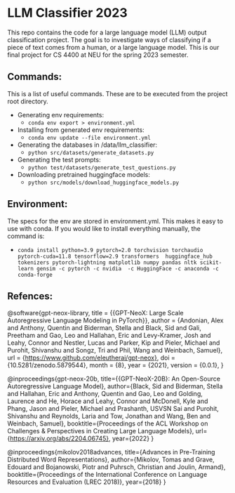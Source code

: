 # LLM Classifier 2023

This repo contains the code for a large language model (LLM) output classification project. The goal is to investigate ways of classifying if a piece of text comes from a human, or a large language model. This is our final project for CS 4400 at NEU for the spring 2023 semester.

## Commands:

This is a list of useful commands. These are to be executed from the project root directory.
- Generating env requirements:
  - `conda env export > environment.yml`
- Installing from generated env requirements:
  - `conda env update --file environment.yml`
- Generating the databases in /data/llm_classifier:
  - `python src/datasets/generate_datasets.py`
- Generating the test prompts:
  - `python test/datasets/generate_test_questions.py`
- Downloading pretrained huggingface models:
  - `python src/models/download_huggingface_models.py`

## Environment:

The specs for the env are stored in environment.yml. This makes it easy to use with conda. If you would like to install
everything manually, the command is:
- `conda install python=3.9 pytorch=2.0 torchvision torchaudio pytorch-cuda=11.8 tensorflow=2.9 transformers 
huggingface_hub tokenizers pytorch-lightning matplotlib numpy pandas nltk scikit-learn gensim -c pytorch -c nvidia 
-c HuggingFace -c anaconda -c conda-forge`

## Refences:
@software{gpt-neox-library,
  title = {{GPT-NeoX: Large Scale Autoregressive Language Modeling in PyTorch}},
  author = {Andonian, Alex and Anthony, Quentin and Biderman, Stella and Black, Sid and Gali, Preetham and Gao, Leo and Hallahan, Eric and Levy-Kramer, Josh and Leahy, Connor and Nestler, Lucas and Parker, Kip and Pieler, Michael and Purohit, Shivanshu and Songz, Tri and Phil, Wang and Weinbach, Samuel},
  url = {https://www.github.com/eleutherai/gpt-neox},
  doi = {10.5281/zenodo.5879544},
  month = {8},
  year = {2021},
  version = {0.0.1},
}

@inproceedings{gpt-neox-20b,
  title={{GPT-NeoX-20B}: An Open-Source Autoregressive Language Model},
  author={Black, Sid and Biderman, Stella and Hallahan, Eric and Anthony, Quentin and Gao, Leo and Golding, Laurence and He, Horace and Leahy, Connor and McDonell, Kyle and Phang, Jason and Pieler, Michael and Prashanth, USVSN Sai and Purohit, Shivanshu and Reynolds, Laria and Tow, Jonathan and Wang, Ben and Weinbach, Samuel},
  booktitle={Proceedings of the ACL Workshop on Challenges \& Perspectives in Creating Large Language Models},
  url={https://arxiv.org/abs/2204.06745},
  year={2022}
}

@inproceedings{mikolov2018advances,
  title={Advances in Pre-Training Distributed Word Representations},
  author={Mikolov, Tomas and Grave, Edouard and Bojanowski, Piotr and Puhrsch, Christian and Joulin, Armand},
  booktitle={Proceedings of the International Conference on Language Resources and Evaluation (LREC 2018)},
  year={2018}
}
